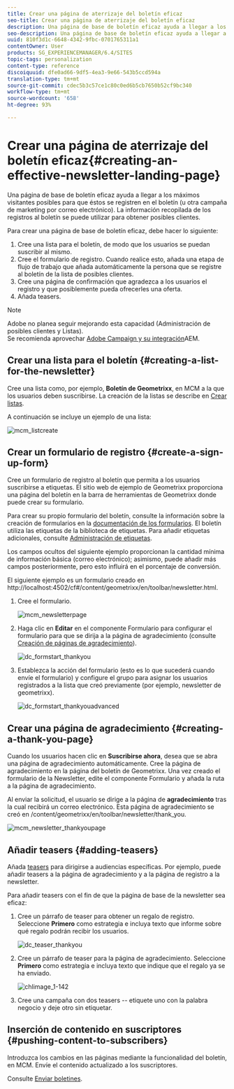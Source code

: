```yaml
---
title: Crear una página de aterrizaje del boletín eficaz
seo-title: Crear una página de aterrizaje del boletín eficaz
description: Una página de base de boletín eficaz ayuda a llegar a los máximos visitantes posibles para que éstos se registren en el boletín (u otra campaña de marketing por correo electrónico). La información recopilada de los registros al boletín se puede utilizar para obtener posibles clientes.
seo-description: Una página de base de boletín eficaz ayuda a llegar a los máximos visitantes posibles para que éstos se registren en el boletín (u otra campaña de marketing por correo electrónico). La información recopilada de los registros al boletín se puede utilizar para obtener posibles clientes.
uuid: 810f3d1c-6648-4342-9fbc-0701765311a1
contentOwner: User
products: SG_EXPERIENCEMANAGER/6.4/SITES
topic-tags: personalization
content-type: reference
discoiquuid: dfe0ad66-9df5-4ea3-9e66-543b5ccd594a
translation-type: tm+mt
source-git-commit: cdec5b3c57ce1c80c0ed6b5cb7650b52cf9bc340
workflow-type: tm+mt
source-wordcount: '658'
ht-degree: 93%

---
```



# Crear una página de aterrizaje del boletín eficaz{#creating-an-effective-newsletter-landing-page}

Una página de base de boletín eficaz ayuda a llegar a los máximos visitantes posibles para que éstos se registren en el boletín (u otra campaña de marketing por correo electrónico). La información recopilada de los registros al boletín se puede utilizar para obtener posibles clientes.

Para crear una página de base de boletín eficaz, debe hacer lo siguiente:

1. Cree una lista para el boletín, de modo que los usuarios se puedan suscribir al mismo.
1. Cree el formulario de registro. Cuando realice esto, añada una etapa de flujo de trabajo que añada automáticamente la persona que se registre al boletín de la lista de posibles clientes.
1. Cree una página de confirmación que agradezca a los usuarios el registro y que posiblemente pueda ofrecerles una oferta.
1. Añada teasers.

>[!NOTE]
>
>Adobe no planea seguir mejorando esta capacidad (Administración de posibles clientes y Listas).\
>Se recomienda aprovechar [Adobe Campaign y su integración](/help/sites-administering/campaign.md)AEM.

## Crear una lista para el boletín {#creating-a-list-for-the-newsletter}

Cree una lista como, por ejemplo, **Boletín de Geometrixx**, en MCM a la que los usuarios deben suscribirse. La creación de la listas se describe en [Crear listas](/help/sites-classic-ui-authoring/classic-personalization-campaigns.md#creatingnewlists).

A continuación se incluye un ejemplo de una lista:

![mcm_listcreate](assets/mcm_listcreate.png)

## Crear un formulario de registro {#create-a-sign-up-form}

Cree un formulario de registro al boletín que permita a los usuarios suscribirse a etiquetas. El sitio web de ejemplo de Geometrixx proporciona una página del boletín en la barra de herramientas de Geometrixx donde puede crear su formulario.

Para crear su propio formulario del boletín, consulte la información sobre la creación de formularios en la [documentación de los formularios](/help/sites-authoring/default-components.md#form). El boletín utiliza las etiquetas de la biblioteca de etiquetas. Para añadir etiquetas adicionales, consulte [Administración de etiquetas](/help/sites-authoring/tags.md#tagadministration).

Los campos ocultos del siguiente ejemplo proporcionan la cantidad mínima de información básica (correo electrónico); asimismo, puede añadir más campos posteriormente, pero esto influirá en el porcentaje de conversión.

El siguiente ejemplo es un formulario creado en http://localhost:4502/cf#/content/geometrixx/en/toolbar/newsletter.html.

1. Cree el formulario.

   ![mcm_newsletterpage](assets/mcm_newsletterpage.png)

1. Haga clic en **Editar** en el componente Formulario para configurar el formulario para que se dirija a la página de agradecimiento (consulte [Creación de páginas de agradecimiento](#creating-a-thank-you-page)).

   ![dc_formstart_thankyou](assets/dc_formstart_thankyou.png)

1. Establezca la acción del formulario (esto es lo que sucederá cuando envíe el formulario) y configure el grupo para asignar los usuarios registrados a la lista que creó previamente (por ejemplo, newsletter de geometrixx).

   ![dc_formstart_thankyouadvanced](assets/dc_formstart_thankyouadvanced.png)

## Crear una página de agradecimiento {#creating-a-thank-you-page}

Cuando los usuarios hacen clic en **Suscribirse ahora**, desea que se abra una página de agradecimiento automáticamente. Cree la página de agradecimiento en la página del boletín de Geometrixx. Una vez creado el formulario de la Newsletter, edite el componente Formulario y añada la ruta a la página de agradecimiento.

Al enviar la solicitud, el usuario se dirige a la página de **agradecimiento** tras la cual recibirá un correo electrónico. Esta página de agradecimiento se creó en /content/geometrixx/en/toolbar/newsletter/thank_you.

![mcm_newsletter_thankyoupage](assets/mcm_newsletter_thankyoupage.png)

## Añadir teasers {#adding-teasers}

Añada [teasers](/help/sites-classic-ui-authoring/classic-personalization-campaigns.md#teasers) para dirigirse a audiencias específicas. Por ejemplo, puede añadir teasers a la página de agradecimiento y a la página de registro a la newsletter.

Para añadir teasers con el fin de que la página de base de la newsletter sea eficaz:

1. Cree un párrafo de teaser para obtener un regalo de registro. Seleccione **Primero** como estrategia e incluya texto que informe sobre qué regalo podrán recibir los usuarios.

   ![dc_teaser_thankyou](assets/dc_teaser_thankyou.png)

1. Cree un párrafo de teaser para la página de agradecimiento. Seleccione **Primero** como estrategia e incluya texto que indique que el regalo ya se ha enviado.

   ![chlimage_1-142](assets/chlimage_1-142.png)

1. Cree una campaña con dos teasers -- etiquete uno con la palabra negocio y deje otro sin etiquetar.

## Inserción de contenido en suscriptores {#pushing-content-to-subscribers}

Introduzca los cambios en las páginas mediante la funcionalidad del boletín, en MCM. Envíe el contenido actualizado a los suscriptores.

Consulte [Enviar boletines](/help/sites-classic-ui-authoring/classic-personalization-campaigns.md#newsletters).

